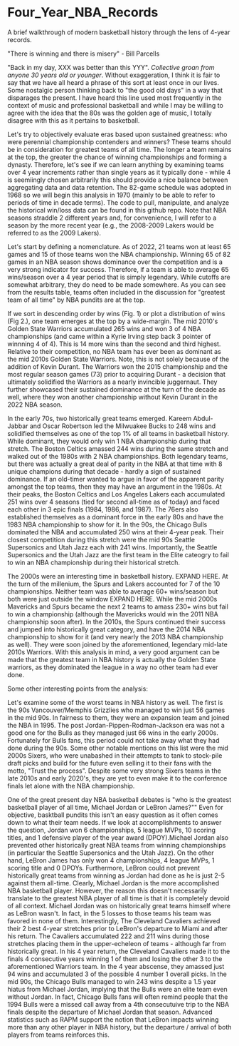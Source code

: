# Four_Year_NBA_Records

A brief walkthrough of modern basketball history through the lens of 4-year records. 

"There is winning and there is misery" - Bill Parcells

"Back in my day, XXX was better than this YYY". *Collective groan from anyone 30 years old or younger*. Without exaggeration, I think it is fair to say that we have all heard a phrase of this sort at least once in our lives. Some nostalgic person thinking back to "the good old days" in a way that disparages the present. I have heard this line used most frequently in the context of music and professional basketball and while I may be willing to agree with the idea that the 80s was the golden age of music, I totally disagree with this as it pertains to basketball.

Let's try to objectively evaluate eras based upon sustained greatness: who were perennial championship contenders and winners? These teams should be in consideration for greatest teams of all time. The longer a team remains at the top, the greater the chance of winning championships and forming a dynasty. Therefore, let's see if we can learn anything by examining teams over 4 year increments rather than single years as it typically done - while 4 is seemiingly chosen arbitrarily this should provide a nice balance between aggregating data and data retention. The 82-game schedule was adopted in 1968 so we will begin this analysis in 1970 (mainly to be able to refer to periods of time in decade terms). The code to pull, manipulate, and analyze the historical win/loss data can be found in this github repo. Note that NBA seasons straddle 2 different years and, for convenience, I will refer to a season by the more recent year (e.g., the 2008-2009 Lakers would be referred to as the 2009 Lakers). 

Let's start by defining a nomenclature. As of 2022, 21 teams won at least 65 games and 15 of those teams won the NBA championship. Winning 65 of 82 games in an NBA season shows dominance over the competition and is a very strong indicator for success. Therefore, if a team is able to average 65 wins/season over a 4 year period that is simply legendary. While cutoffs are somewhat arbitrary, they do need to be made somewhere. As you can see from the results table, teams often included in the discussion for "greatest team of all time" by NBA pundits are at the top. 

If we sort in descending order by wins (Fig. 1) or plot a distribution of wins (Fig 2.), one team emerges at the top by a wide-margin. The mid 2010's Golden State Warriors accumulated 265 wins and won 3 of 4 NBA championships (and came within a Kyrie Irving step back 3 pointer of winnning 4 of 4). This is 14 more wins than the second and third highest. Relative to their competition, no NBA team has ever been as dominant as the mid 2010s Golden State Warriors. Note, this is not solely because of the addition of Kevin Durant. The Warriors won the 2015 championship and the most regular season games (73) prior to acquiring Durant - a decision that ultimately solidified the Warriors as a nearly invincible juggernaut. They further showcased their sustained dominance at the turn of the decade as well, where they won another championship without Kevin Durant in the 2022 NBA season. 

In the early 70s, two historically great teams emerged. Kareem Abdul-Jabbar and Oscar Robertson led the Milwuakee Bucks to 248 wins and solidified themselves as one of the top 1% of all teams in basketball history. While dominant, they would only win 1 NBA championship during that stretch. The Boston Celtics amassed 244 wins during the same stretch and walked out of the 1980s with 2 NBA championships. Both legendary teams, but there was actually a great deal of parity in the NBA at that time with 8 unique champions during that decade - hardly a sign of sustained dominance. If an old-timer wanted to argue in favor of the apparent parity amongst the top teams, then they may have an argument in the 1980s. At their peaks, the Boston Celtics and Los Angeles Lakers each accumulated 251 wins over 4 seasons (tied for second all-time as of today) and faced each other in 3 epic finals (1984, 1986, and 1987). The 76ers also established themselves as a dominant force in the early 80s and have the 1983 NBA championship to show for it. In the 90s, the Chicago Bulls dominated the NBA and accumulated 250 wins at their 4-year peak. Their closest competition during this stretch were the mid 90s Seattle Supersonics and Utah Jazz each with 241 wins. Importantly, the Seattle Supersonics and the Utah Jazz are the first team in the Elite cateogry to fail to win an NBA championship during their historical stretch. 

The 2000s were an interesting time in basketball history. EXPAND HERE. At the turn of the millenium, the Spurs and Lakers accounted for 7 of the 10 championships. Neither team was able to average 60+ wins/season but both were just outside the window EXPAND HERE. While the mid 2000s Mavericks and Spurs became the next 2 teams to amass 230+ wins but fail to win a championship (although the Mavericks would win the 2011 NBA championship soon after). In the 2010s, the Spurs continued their success and jumped into historically great category, and have the 2014 NBA championship to show for it (and very nearly the 2013 NBA championship as well). They were soon joined by the aforementioned, legendary mid-late 2010s Warriors. With this analysis in mind, a very good argument can be made that the greatest team in NBA history is actually the Golden State warriors, as they dominated the league in a way no other team had ever done. 

Some other interesting points from the analysis: 


Let's examine some of the worst teams in NBA history as well. The first is the 90s Vancouver/Memphis Grizzlies who managed to win just 56 games in the mid 90s. In fairness to them, they were an expansion team and joined the NBA in 1995. The post Jordan-Pippen-Rodman-Jackson era was not a good one for the Bulls as they managed just 66 wins in the early 2000s. Fortunately for Bulls fans, this period could not take away what they had done during the 90s. Some other notable mentions on this list were the mid 2000s Sixers, who were unabashed in their attempts to tank to stock-pile draft picks and build for the future even selling it to their fans with the motto, "Trust the process". Despite some very strong Sixers teams in the late 2010s and early 2020's, they are yet to even make it to the conference finals let alone with the NBA championship. 

One of the great present day NBA basketball debates is "who is the greatest basketball player of all time, Michael Jordan or LeBron James?"" Even for objective, basktball pundits this isn't an easy question as it often comes down to what their team needs. If we look at accomplishments to answer the question, Jordan won 6 championships, 5 league MVPs, 10 scoring titles, and 1 defensive player of the year award (DPOY).Michael Jordan also prevented other historically great NBA teams from winning championships (in particular the Seattle Supersonics and the Utah Jazz). On the other hand, LeBron James has only won 4 championships, 4 league MVPs, 1 scoring title and 0 DPOYs. Furthermore, LeBron could not prevent historically great teams from winning as Jordan had done as he is just 2-5 against them all-time. Clearly, Michael Jordan is the more accomplished NBA basketball player. However, the reason this doesn't necessarily translate to the greatest NBA player of all time is that it is completely devoid of all context. Michael Jordan was on historically great teams himself where as LeBron wasn't. In fact, in the 5 losses to those teams his team was favored in none of them. Interestingly, The Cleveland Cavaliers achieved their 2 best 4-year stretches prior to LeBron's departure to Miami and after his return. The Cavaliers accumulated 222 and 211 wins during those stretches placing them in the upper-echeleon of teams - although far from historically great. In his 4 year return, the Cleveland Cavaliers made it to the finals 4 consecutive years winning 1 of them and losing the other 3 to the aforementioned Warriors team. In the 4 year abscense, they amassed just 94 wins and accumulated 3 of the possible 4 number 1 overall picks. In the mid 90s, the Chicago Bulls managed to win 243 wins despite a 1.5 year hiatus from Michael Jordan, implying that the Bulls were an elite team even without Jordan. In fact, Chicago Bulls fans will often remind people that the 1994 Bulls were a missed call away from a 4th consecutuive trip to the NBA finals despite the departure of Michael Jordan that season.  Advanced statistics such as RAPM support the notion that LeBron impacts winning more than any other player in NBA history, but the departure / arrival of both players from teams reinforces this. 


